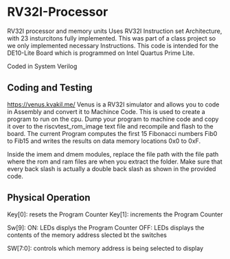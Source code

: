 # RV32I-Processor
RV32I processor and memory units
Uses RV32I Instruction set Architecture, with 23 insturcitons fully implemented. This was part of a class project so we only implemented necessary Instructions. This code is intended for the DE10-Lite Board which is programmed on Intel Quartus Prime Lite. 

Coded in System Verilog

## Coding and Testing

https://venus.kvakil.me/
Venus is a RV32I simulator and allows you to code in Assembly and convert it to Machince Code. This is used to create a program to run on the cpu. Dump your program to machine code and copy it over to the riscvtest_rom_image text file and recompile and flash to the board. The current Program computes the first 15 Fibonacci numbers Fib0 to Fib15 and writes the results on data memory locations 0x0 to 0xF.

Inside the imem and dmem modules, replace the file path with the file path where the rom and ram files are when you extract the folder. Make sure that every back slash is actually a double back slash as shown in the provided code.

## Physical Operation

Key[0]: resets the Program Counter
      Key[1]: increments the Program Counter

Sw[9]: ON: LEDs displys the Program Counter
       OFF: LEDs displays the contents of the memory address slected bt the switches

SW[7:0]: controls which memory address is being selected to display    
